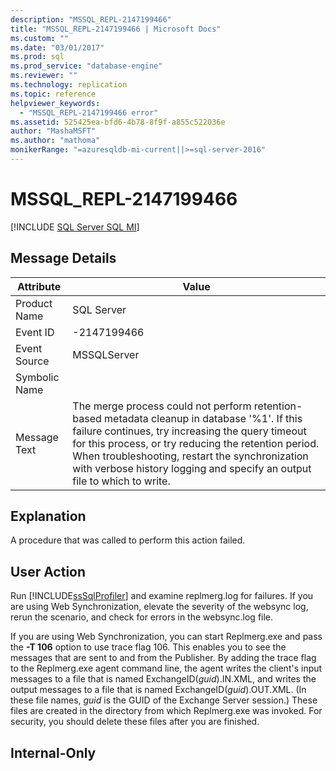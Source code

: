 ```yaml
---
description: "MSSQL_REPL-2147199466"
title: "MSSQL_REPL-2147199466 | Microsoft Docs"
ms.custom: ""
ms.date: "03/01/2017"
ms.prod: sql
ms.prod_service: "database-engine"
ms.reviewer: ""
ms.technology: replication
ms.topic: reference
helpviewer_keywords: 
  - "MSSQL_REPL-2147199466 error"
ms.assetid: 525425ea-bfd6-4b78-8f9f-a855c522036e
author: "MashaMSFT"
ms.author: "mathoma"
monikerRange: "=azuresqldb-mi-current||>=sql-server-2016"
---
```

# MSSQL_REPL-2147199466
[!INCLUDE [SQL Server SQL MI](../../includes/applies-to-version/sql-asdbmi.md)]
    
## Message Details  
  
|Attribute|Value|  
|-|-|  
|Product Name|SQL Server|  
|Event ID|-2147199466|  
|Event Source|MSSQLServer|  
|Symbolic Name||  
|Message Text|The merge process could not perform retention-based metadata cleanup in database '%1'. If this failure continues, try increasing the query timeout for this process, or try reducing the retention period. When troubleshooting, restart the synchronization with verbose history logging and specify an output file to which to write.|  
  
## Explanation  
 A procedure that was called to perform this action failed.  
  
## User Action  
 Run [!INCLUDE[ssSqlProfiler](../../includes/sssqlprofiler-md.md)] and examine replmerg.log for failures. If you are using Web Synchronization, elevate the severity of the websync log, rerun the scenario, and check for errors in the websync.log file.  
  
 If you are using Web Synchronization, you can start Replmerg.exe and pass the **-T 106** option to use trace flag 106. This enables you to see the messages that are sent to and from the Publisher. By adding the trace flag to the Replmerg.exe agent command line, the agent writes the client's input messages to a file that is named ExchangeID(*guid*).IN.XML, and writes the output messages to a file that is named ExchangeID(*guid*).OUT.XML. (In these file names, *guid* is the GUID of the Exchange Server session.) These files are created in the directory from which Replmerg.exe was invoked. For security, you should delete these files after you are finished.  
  
## Internal-Only  
  
